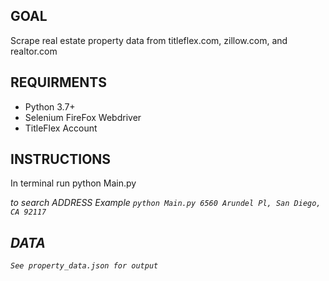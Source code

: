 ## GOAL
Scrape real estate property data from 
titleflex.com, zillow.com, and realtor.com

## REQUIRMENTS
* Python 3.7+
* Selenium FireFox Webdriver
* TitleFlex Account

## INSTRUCTIONS
In terminal run python Main.py <ADDRESS> to search ADDRESS
Example
	```
	python Main.py 6560 Arundel Pl, San Diego, CA 92117
	```

## DATA
	See property_data.json for output